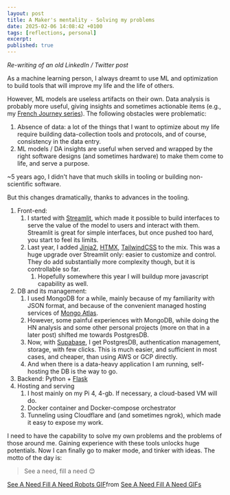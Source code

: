 ```yaml
---
layout: post
title: A Maker's mentality - Solving my problems
date: 2025-02-06 14:08:42 +0100
tags: [reflections, personal]
excerpt: 
published: true
---
```

*Re-writing of an old LinkedIn / Twitter post*

As a machine learning person, I always dreamt to use ML and optimization to build tools that will improve my life and the life of others. 

However, ML models are useless artifacts on their own. Data analysis is probably more useful, giving insights and sometimes actionable items (e.g., my [French Journey series](www.placeholder.com)). The following obstacles were problematic:
1. Absence of data: a lot of the things that I want to optimize about my life require building data-collection tools and protocols, and of course, consistency in the data entry.
2. ML models / DA insights are useful when served and wrapped by the right software designs (and sometimes hardware) to make them come to life, and serve a purpose.

~5 years ago, I didn't have that much skills in tooling or building non-scientific software.

But this changes dramatically, thanks to advances in the tooling. 
1. Front-end: 
   1. I started with [Streamlit][streamlit-pkg], which made it possible to build interfaces to serve the value of the model to users and interact with them. Streamlit is great for simple interfaces, but once pushed too hard, you start to feel its limits.
   2. Last year, I added [Jinja2][jinja2-template], [HTMX][htmx], [TailwindCSS][tailwind] to the mix. This was a huge upgrade over Streamlit only: easier to customize and control. They do add substantially more complexity though, but it is controllable so far.
      1. Hopefully somewhere this year I will buildup more javascript capability as well.
2. DB and its management: 
   1. I used MongoDB for a while, mainly because of my familiarity with JSON format, and because of the convenient managed hosting services of [Mongo Atlas](https://www.mongodb.com/atlas).
   2. However, some painful experiences with MongoDB, while doing the HN analysis and some other personal projects (more on that in a later post) shifted me towards PostgresDB.
   3. Now, with [Supabase](https://supabase.com/), I get PostgresDB, authentication management, storage, with few clicks. This is much easier, and sufficient in most cases, and cheaper, than using AWS or GCP directly.
   4. And when there is a data-heavy application I am running, self-hosting the DB is the way to go.
3. Backend: Python + [Flask](https://flask.palletsprojects.com/en/stable/) 
4. Hosting and serving
   1. I host mainly on my Pi 4, 4-gb. If necessary, a cloud-based VM will do.
   2. Docker container and Docker-compose orchestrator
   3. Tunneling using Cloudflare and (and sometimes ngrok), which made it easy to expose my work.

I need to have the capability to solve my own problems and the problems of those around me. Gaining experience with these tools unlocks huge potentials. Now I can finally go to maker mode, and tinker with ideas. The motto of the day is: 

> See a need, fill a need 😊

<div class="tenor-gif-embed" data-postid="16449248377223966227" data-share-method="host" data-aspect-ratio="1.85185" data-width="100%"><a href="https://tenor.com/view/see-a-need-fill-a-need-robots-gif-16449248377223966227">See A Need Fill A Need Robots GIF</a>from <a href="https://tenor.com/search/see+a+need+fill+a+need-gifs">See A Need Fill A Need GIFs</a></div> <script type="text/javascript" async src="https://tenor.com/embed.js"></script>

[streamlit-pkg]: https://streamlit.io/
[htmx]: https://htmx.org/
[tailwind]: https://tailwindcss.com/
[jinja2-template]: https://jinja.palletsprojects.com/en/stable/